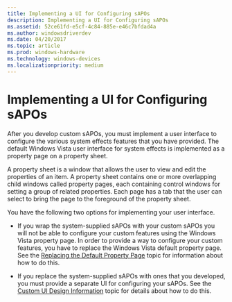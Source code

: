 ```yaml
---
title: Implementing a UI for Configuring sAPOs
description: Implementing a UI for Configuring sAPOs
ms.assetid: 52ce61fd-e5cf-4c84-885e-e46c7bfdad4a
ms.author: windowsdriverdev
ms.date: 04/20/2017
ms.topic: article
ms.prod: windows-hardware
ms.technology: windows-devices
ms.localizationpriority: medium
---
```


# Implementing a UI for Configuring sAPOs


After you develop custom sAPOs, you must implement a user interface to configure the various system effects features that you have provided. The default Windows Vista user interface for system effects is implemented as a property page on a property sheet.

A property sheet is a window that allows the user to view and edit the properties of an item. A property sheet contains one or more overlapping child windows called property pages, each containing control windows for setting a group of related properties. Each page has a tab that the user can select to bring the page to the foreground of the property sheet.

You have the following two options for implementing your user interface.

-   If you wrap the system-supplied sAPOs with your custom sAPOs you will not be able to configure your custom features using the Windows Vista property page. In order to provide a way to configure your custom features, you have to replace the Windows Vista default property page. See the [Replacing the Default Property Page](replacing-the-default-property-page.md) topic for information about how to do this.

-   If you replace the system-supplied sAPOs with ones that you developed, you must provide a separate UI for configuring your sAPOs. See the [Custom UI Design Information](custom-ui-design-information.md) topic for details about how to do this.

 

 




